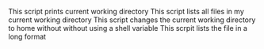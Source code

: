 This script prints current working directory
This script lists all files in my current working directory
This script changes the current working directory to home without without using a shell variable
This scrpit lists the file in a long format
